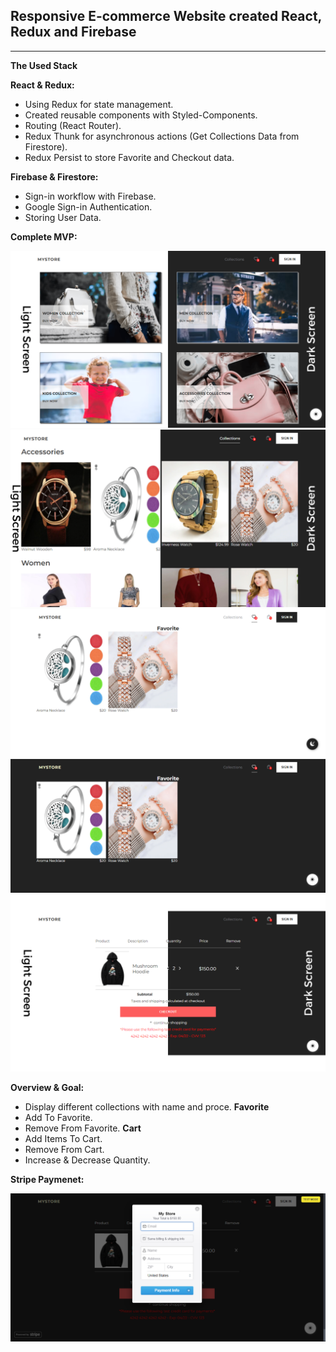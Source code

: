 ## Responsive E-commerce Website created React, Redux and Firebase

<hr>

<strong>The Used Stack</strong>

**React & Redux:**

- Using Redux for state management.
- Created reusable components with Styled-Components.
- Routing (React Router).
- Redux Thunk for asynchronous actions (Get Collections Data from Firestore).
- Redux Persist to store Favorite and Checkout data.

**Firebase & Firestore:**

- Sign-in workflow with Firebase.
- Google Sign-in Authentication.
- Storing User Data.

**Complete MVP:**

![Home](./src/assets/img/Home.png)
![Collections](./src/assets/img/Collections.png)
![Favorite Light](./src/assets/img/favoritelight.png)
![Favorite Dark](./src/assets/img/favoritedark.png)
![Cart](./src/assets/img/Cart.png)

**Overview & Goal:**

- Display different collections with name and proce.
  **Favorite**
- Add To Favorite.
- Remove From Favorite.
  **Cart**
- Add Items To Cart.
- Remove From Cart.
- Increase & Decrease Quantity.

**Stripe Paymenet:**

![Payment](./src/assets/img/Stripe.png)
